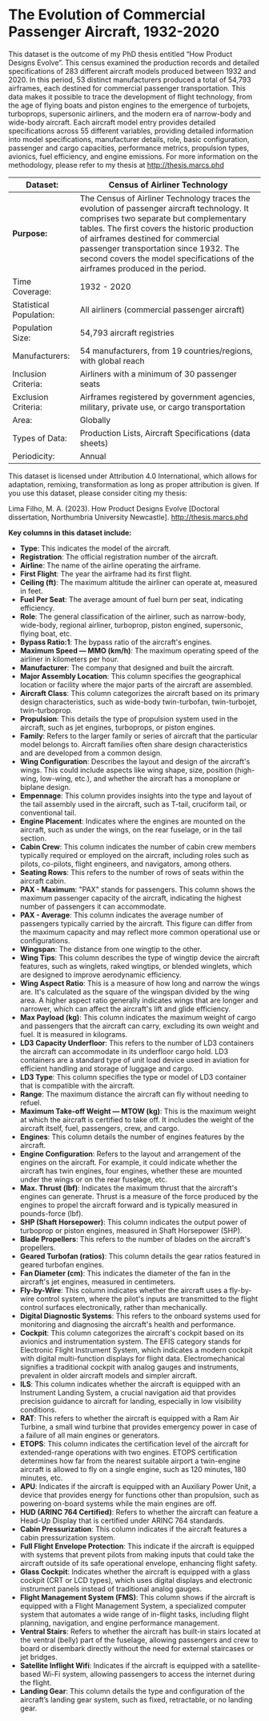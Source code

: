 # The Evolution of Commercial Passenger Aircraft, 1932-2020

This dataset is the outcome of my PhD thesis entitled “How Product Designs Evolve”. This census examined the production records and detailed specifications of 283 different aircraft models produced between 1932 and 2020. In this period, 53 distinct manufacturers produced a total of 54,793 airframes, each destined for commercial passenger transportation. This data makes it possible to trace the development of flight technology, from the age of flying boats and piston engines to the emergence of turbojets, turboprops, supersonic airliners, and the modern era of narrow-body and wide-body aircraft. Each aircraft model entry provides detailed specifications across 55 different variables, providing detailed information into model specifications, manufacturer details, role, basic configuration, passenger and cargo capacities, performance metrics, propulsion types, avionics, fuel efficiency, and engine emissions. For more information on the methodology, please refer to my thesis at http://thesis.marcs.phd 

| **Dataset:**            | **Census of Airliner Technology**                                                                                                                                                                                                                                                                                                                              |
| ----------------------- | -------------------------------------------------------------------------------------------------------------------------------------------------------------------------------------------------------------------------------------------------------------------------------------------------------------------------------------------------------------- |
| **Purpose:**            | The Census of Airliner Technology traces the evolution of passenger aircraft technology. It comprises two separate but complementary tables. The first covers the historic production of airframes destined for commercial passenger transportation since 1932. The second covers the model specifications of the airframes produced in the period. |
| Time Coverage:          | 1932 - 2020                                                                                                                                                                                                                                                                                                                                                    |
| Statistical Population: | All airliners (commercial passenger aircraft)                                                                                                                                                                                                                                                                                                                  |
| Population Size:        | 54,793 aircraft registries                                                                                                                                                                                                                                                                                                                                     |
| Manufacturers:          | 54 manufacturers, from 19 countries/regions, with global reach                                                                                                                                                                                                                                                                                                  |
| Inclusion Criteria:     | Airliners with a minimum of 30 passenger seats                                                                                                                                                                                                                                                                                                                 |
| Exclusion Criteria:     | Airframes registered by government agencies, military, private use, or cargo transportation                                                                                                                                                                                                                                                                    |
| Area:                   | Globally                                                                                                                                                                                                                                                                                                                                                       |
| Types of Data:          | Production Lists, Aircraft Specifications (data sheets)                                                                                                                                                                                                                                                                                                        |
| Periodicity:            | Annual                                                                                                                                                                                                                                                                                                                                                         |

This dataset is licensed under Attribution 4.0 International, which allows for adaptation, remixing, transformation as long as proper attribution is given. If you use this dataset, please consider citing my thesis:

Lima Filho, M. A. (2023). How Product Designs Evolve [Doctoral dissertation, Northumbria University Newcastle]. http://thesis.marcs.phd 

**Key columns in this dataset include:**

* **Type**: This indicates the model of the aircraft.
* **Registration**: The official registration number of the aircraft.
* **Airline**: The name of the airline operating the airframe.
* **First Flight**: The year the airframe had its first flight.
* **Ceiling (ft)**: The maximum altitude the airliner can operate at, measured in feet.
* **Fuel Per Seat**: The average amount of fuel burn per seat, indicating efficiency.
* **Role**: The general classification of the airliner, such as narrow-body, wide-body, regional airliner, turboprop, piston engined, supersonic, flying boat, etc.
* **Bypass Ratio:1**: The bypass ratio of the aircraft's engines.
* **Maximum Speed — MMO (km/h)**: The maximum operating speed of the airliner in kilometers per hour.
* **Manufacturer**: The company that designed and built the aircraft.
* **Major Assembly Location**: This column specifies the geographical location or facility where the major parts of the aircraft are assembled.
* **Aircraft Class**: This column categorizes the aircraft based on its primary design characteristics, such as wide-body twin-turbofan, twin-turbojet, twin-turboprop.
* **Propulsion**: This details the type of propulsion system used in the aircraft, such as jet engines, turboprops, or piston engines. 
* **Family**: Refers to the larger family or series of aircraft that the particular model belongs to. Aircraft families often share design characteristics and are developed from a common design.
* **Wing Configuration**: Describes the layout and design of the aircraft's wings. This could include aspects like wing shape, size, position (high-wing, low-wing, etc.), and whether the aircraft has a monoplane or biplane design.
* **Empennage**: This column provides insights into the type and layout of the tail assembly used in the aircraft, such as T-tail, cruciform tail, or conventional tail.
* **Engine Placement**: Indicates where the engines are mounted on the aircraft, such as under the wings, on the rear fuselage, or in the tail section.
* **Cabin Crew**: This column indicates the number of cabin crew members typically required or employed on the aircraft, including roles such as pilots, co-pilots, flight engineers, and navigators, among others.
* **Seating Rows**: This refers to the number of rows of seats within the aircraft cabin.
* **PAX - Maximum**: "PAX" stands for passengers. This column shows the maximum passenger capacity of the aircraft, indicating the highest number of passengers it can accommodate.
* **PAX - Average**: This column indicates the average number of passengers typically carried by the aircraft. This figure can differ from the maximum capacity and may reflect more common operational use or configurations.
* **Wingspan**: The distance from one wingtip to the other.
* **Wing Tips**: This column describes the type of wingtip device the aircraft features, such as winglets, raked wingtips, or blended winglets, which are designed to improve aerodynamic efficiency.
* **Wing Aspect Ratio**: This is a measure of how long and narrow the wings are. It's calculated as the square of the wingspan divided by the wing area. A higher aspect ratio generally indicates wings that are longer and narrower, which can affect the aircraft's lift and glide efficiency.
* **Max Payload (kg)**: This column indicates the maximum weight of cargo and passengers that the aircraft can carry, excluding its own weight and fuel. It is measured in kilograms.
* **LD3 Capacity Underfloor**: This refers to the number of LD3 containers the aircraft can accommodate in its underfloor cargo hold. LD3 containers are a standard type of unit load device used in aviation for efficient handling and storage of luggage and cargo.
* **LD3 Type**: This column specifies the type or model of LD3 container that is compatible with the aircraft.
* **Range**: The maximum distance the aircraft can fly without needing to refuel.
* **Maximum Take-off Weight — MTOW (kg)**: This is the maximum weight at which the aircraft is certified to take off. It includes the weight of the aircraft itself, fuel, passengers, crew, and cargo.
* **Engines**: This column details the number of engines features by the aircraft.
* **Engine Configuration**: Refers to the layout and arrangement of the engines on the aircraft. For example, it could indicate whether the aircraft has twin engines, four engines, whether these are mounted under the wings or on the rear fuselage, etc.
* **Max. Thrust (lbf)**: Indicates the maximum thrust that the aircraft's engines can generate. Thrust is a measure of the force produced by the engines to propel the aircraft forward and is typically measured in pounds-force (lbf).
* **SHP (Shaft Horsepower)**: This column indicates the output power of turboprop or piston engines, measured in Shaft Horsepower (SHP).
* **Blade Propellers**: This refers to the number of blades on the aircraft's propellers.
* **Geared Turbofan (ratios)**: This column details the gear ratios featured in geared turbofan engines.
* **Fan Diameter (cm)**: This indicates the diameter of the fan in the aircraft's jet engines, measured in centimeters.
* **Fly-by-Wire**: This column indicates whether the aircraft uses a fly-by-wire control system, where the pilot's inputs are transmitted to the flight control surfaces electronically, rather than mechanically.
* **Digital Diagnostic Systems**: This refers to the onboard systems used for monitoring and diagnosing the aircraft's health and performance.
* **Cockpit**: This column categorizes the aircraft's cockpit based on its avionics and instrumentation system. The EFIS category stands for Electronic Flight Instrument System, which indicates a modern cockpit with digital multi-function displays for flight data. Electromechanical signifies a traditional cockpit with analog gauges and instruments, prevalent in older aircraft models and simpler aircraft.
* **ILS**: This column indicates whether the aircraft is equipped with an Instrument Landing System, a crucial navigation aid that provides precision guidance to aircraft for landing, especially in low visibility conditions.
* **RAT**: This refers to whether the aircraft is equipped with a Ram Air Turbine, a small wind turbine that provides emergency power in case of a failure of all main engines or generators.
* **ETOPS**: This column indicates the certification level of the aircraft for extended-range operations with two engines. ETOPS certification determines how far from the nearest suitable airport a twin-engine aircraft is allowed to fly on a single engine, such as 120 minutes, 180 minutes, etc.
* **APU**: Indicates if the aircraft is equipped with an Auxiliary Power Unit, a device that provides energy for functions other than propulsion, such as powering on-board systems while the main engines are off.
* **HUD (ARINC 764 Certified)**: Refers to whether the aircraft can feature a Head-Up Display that is certified under ARINC 764 standards.
* **Cabin Pressurization**: This column indicates if the aircraft features a cabin pressurization system.
* **Full Flight Envelope Protection**: This indicate if the aircraft is equipped with systems that prevent pilots from making inputs that could take the aircraft outside of its safe operational envelope, enhancing flight safety.
* **Glass Cockpit**: Indicates whether the aircraft is equipped with a glass cockpit (CRT or LCD types), which uses digital displays and electronic instrument panels instead of traditional analog gauges.
* **Flight Management System (FMS)**: This column shows if the aircraft is equipped with a Flight Management System, a specialized computer system that automates a wide range of in-flight tasks, including flight planning, navigation, and engine performance management.
* **Ventral Stairs**: Refers to whether the aircraft has built-in stairs located at the ventral (belly) part of the fuselage, allowing passengers and crew to board or disembark directly without the need for external staircases or jet bridges.
* **Satellite Inflight Wifi**: Indicates if the aircraft is equipped with a satellite-based Wi-Fi system, allowing passengers to access the internet during the flight.
* **Landing Gear**: This column details the type and configuration of the aircraft’s landing gear system, such as fixed, retractable, or no landing gear.
